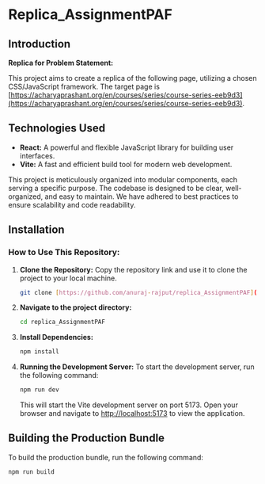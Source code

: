 # Replica_AssignmentPAF

## Introduction
**Replica for Problem Statement:**

This project aims to create a replica of the following page, utilizing a chosen CSS/JavaScript framework. The target page is [https://acharyaprashant.org/en/courses/series/course-series-eeb9d3](https://acharyaprashant.org/en/courses/series/course-series-eeb9d3).

## Technologies Used
- **React:** A powerful and flexible JavaScript library for building user interfaces.
- **Vite:** A fast and efficient build tool for modern web development.

This project is meticulously organized into modular components, each serving a specific purpose. The codebase is designed to be clear, well-organized, and easy to maintain. We have adhered to best practices to ensure scalability and code readability.

## Installation
### How to Use This Repository:
1. **Clone the Repository:**
    Copy the repository link and use it to clone the project to your local machine.
  
    ```bash
    git clone [https://github.com/anuraj-rajput/replica_AssignmentPAF](https://github.com/anuraj-rajput/replica_AssignmentPAF)
    ```

2. **Navigate to the project directory:**
    ```bash
    cd replica_AssignmentPAF
    ```

3. **Install Dependencies:**
    ```bash
    npm install
    ```

4. **Running the Development Server:**
    To start the development server, run the following command:
    ```bash
    npm run dev
    ```

    This will start the Vite development server on port 5173. Open your browser and navigate to [http://localhost:5173](http://localhost:5173) to view the application.

## Building the Production Bundle
To build the production bundle, run the following command:
```bash
npm run build
